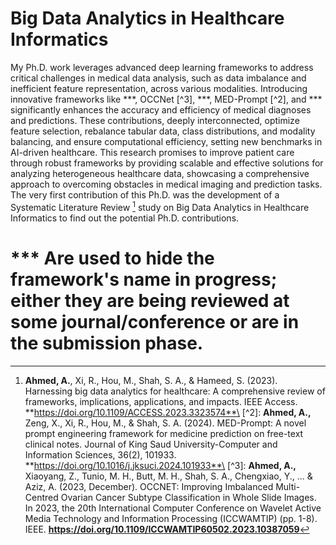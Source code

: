 # Big Data Analytics in Healthcare Informatics

My Ph.D. work leverages advanced deep learning frameworks to address critical challenges in medical data analysis, such as data imbalance and inefficient feature representation, across various modalities. Introducing innovative frameworks like ***, OCCNet [^3], ***, MED-Prompt [^2], and *** significantly enhances the accuracy and efficiency of medical diagnoses and predictions. These contributions, deeply interconnected, optimize feature selection, rebalance tabular data, class distributions, and modality balancing, and ensure computational efficiency, setting new benchmarks in AI-driven healthcare. This research promises to improve patient care through robust frameworks by providing scalable and effective solutions for analyzing heterogeneous healthcare data, showcasing a comprehensive approach to overcoming obstacles in medical imaging and prediction tasks. The very first contribution of this Ph.D. was the development of a Systematic Literature Review [^1] study on Big Data Analytics in Healthcare Informatics to find out the potential Ph.D. contributions.

# *** Are used to hide the framework's name in progress; either they are being reviewed at some journal/conference or are in the submission phase.

[^1]: **Ahmed, A.**, Xi, R., Hou, M., Shah, S. A., & Hameed, S. (2023). Harnessing big data analytics for healthcare: A comprehensive review of frameworks, implications, applications, and impacts. IEEE Access.  **https://doi.org/10.1109/ACCESS.2023.3323574**\ [^2]: **Ahmed, A.,** Zeng, X., Xi, R., Hou, M., & Shah, S. A. (2024). MED-Prompt: A novel prompt engineering framework for medicine prediction on free-text clinical notes. Journal of King Saud University-Computer and Information Sciences, 36(2), 101933. **https://doi.org/10.1016/j.jksuci.2024.101933**\ [^3]: **Ahmed, A.,** Xiaoyang, Z., Tunio, M. H., Butt, M. H., Shah, S. A., Chengxiao, Y., ... & Aziz, A. (2023, December). OCCNET: Improving Imbalanced Multi-Centred Ovarian Cancer Subtype Classification in Whole Slide Images. In 2023, the 20th International Computer Conference on Wavelet Active Media Technology and Information Processing (ICCWAMTIP) (pp. 1-8). IEEE. **https://doi.org/10.1109/ICCWAMTIP60502.2023.10387059**
